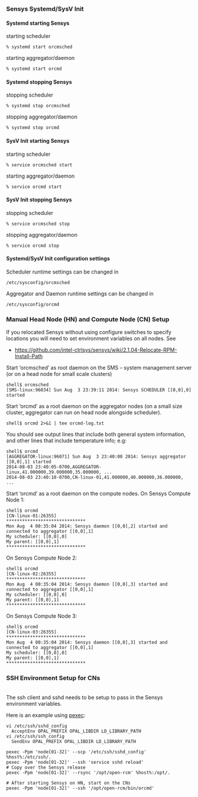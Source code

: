 ### Sensys Systemd/SysV Init
#### Systemd starting Sensys
starting scheduler
```
% systemd start orcmsched
```
starting aggregator/daemon
```
% systemd start orcmd
```
#### Systemd stopping Sensys
stopping scheduler
```
% systemd stop orcmsched
```
stopping aggregator/daemon
```
% systemd stop orcmd
```
#### SysV Init starting Sensys
starting scheduler
```
% service orcmsched start
```
starting aggregator/daemon
```
% service orcmd start
```
#### SysV Init stopping Sensys
stopping scheduler
```
% service orcmsched stop
```
stopping aggregator/daemon
```
% service orcmd stop
```
#### Systemd/SysV Init configuration settings
Scheduler runtime settings can be changed in
```
/etc/sysconfig/orcmsched
```
Aggregator and Daemon runtime settings can be changed in
```
/etc/sysconfig/orcmd
```

### Manual Head Node (HN) and Compute Node (CN) Setup

If you relocated Sensys without using configure switches to specify locations you will need to set environment variables on all nodes.  See

* https://github.com/intel-ctrlsys/sensys/wiki/2.1.04-Relocate-RPM-Install-Path

Start ‘orcmsched’ as root daemon on the SMS –
system management server (or on a head node for small scale clusters)

```
shell$ orcmsched
[SMS-linux:96034] Sun Aug  3 23:39:11 2014: Sensys SCHEDULER [[0,0],0] started
```

Start ‘orcmd’ as a root daemon on the aggregator nodes
(on a small size cluster, aggregator can run on head node alongside scheduler).
```
shell$ orcmd 2>&1 | tee orcmd-log.txt
```

You should see output lines that include both general system information, and other lines that include temperature info; e.g:
```
shell$ orcmd
[AGGREGATOR-linux:96071] Sun Aug  3 23:40:00 2014: Sensys aggregator [[0,0],1] started
2014-08-03 23:40:05-0700,AGGREGATOR-linux,41.000000,39.000000,35.000000, ...
2014-08-03 23:40:10-0700,CN-linux-01,41.000000,40.000000,36.000000, ...
```

Start ‘orcmd’ as a root daemon on the compute nodes.
On Sensys Compute Node 1:
```
shell$ orcmd
[CN-linux-01:26355]
******************************
Mon Aug  4 00:35:04 2014: Sensys daemon [[0,0],2] started and connected to aggregator [[0,0],1]
My scheduler: [[0,0],0]
My parent: [[0,0],1]
******************************
```

On Sensys Compute Node 2:
```
shell$ orcmd
[CN-linux-02:26355]
******************************
Mon Aug  4 00:35:04 2014: Sensys daemon [[0,0],3] started and connected to aggregator [[0,0],1]
My scheduler: [[0,0],0]
My parent: [[0,0],1]
******************************
```

On Sensys Compute Node 3:
```
shell$ orcmd
[CN-linux-03:26355]
******************************
Mon Aug  4 00:35:04 2014: Sensys daemon [[0,0],3] started and connected to aggregator [[0,0],1]
My scheduler: [[0,0],0]
My parent: [[0,0],1]
******************************
```
### SSH Environment Setup for CNs
<br>The ssh client and sshd needs to be setup to pass in the Sensys environment variables.

Here is an example using [pexec](https://github.com/hpc/pexec/archive/1.5-3.tar.gz):
```
vi /etc/ssh/sshd_config
  AcceptEnv OPAL_PREFIX OPAL_LIBDIR LD_LIBRARY_PATH
vi /etc/ssh/ssh_config
  SendEnv OPAL_PREFIX OPAL_LIBDIR LD_LIBRARY_PATH

pexec -Ppm 'node[01-32]' --scp '/etc/ssh/sshd_config' %host%:/etc/ssh/.
pexec -Ppm 'node[01-32]' --ssh 'service sshd reload'
# Copy over the Sensys release
pexec -Ppm 'node[01-32]' --rsync '/opt/open-rcm' %host%:/opt/.

# After starting Sensys on HN, start on the CNs
pexec -Ppm 'node[01-32]' --ssh '/opt/open-rcm/bin/orcmd'
```
